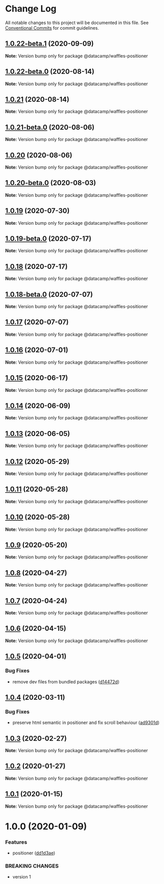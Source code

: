 # Change Log

All notable changes to this project will be documented in this file.
See [Conventional Commits](https://conventionalcommits.org) for commit guidelines.

## [1.0.22-beta.1](https://github.com/datacamp/design-system/compare/@datacamp/waffles-positioner@1.0.22-beta.0...@datacamp/waffles-positioner@1.0.22-beta.1) (2020-09-09)

**Note:** Version bump only for package @datacamp/waffles-positioner





## [1.0.22-beta.0](https://github.com/datacamp/design-system/compare/@datacamp/waffles-positioner@1.0.21...@datacamp/waffles-positioner@1.0.22-beta.0) (2020-08-14)

**Note:** Version bump only for package @datacamp/waffles-positioner





## [1.0.21](https://github.com/datacamp/design-system/compare/@datacamp/waffles-positioner@1.0.20...@datacamp/waffles-positioner@1.0.21) (2020-08-14)

**Note:** Version bump only for package @datacamp/waffles-positioner





## [1.0.21-beta.0](https://github.com/datacamp/design-system/compare/@datacamp/waffles-positioner@1.0.20...@datacamp/waffles-positioner@1.0.21-beta.0) (2020-08-06)

**Note:** Version bump only for package @datacamp/waffles-positioner





## [1.0.20](https://github.com/datacamp/design-system/compare/@datacamp/waffles-positioner@1.0.19...@datacamp/waffles-positioner@1.0.20) (2020-08-06)

**Note:** Version bump only for package @datacamp/waffles-positioner





## [1.0.20-beta.0](https://github.com/datacamp/design-system/compare/@datacamp/waffles-positioner@1.0.19...@datacamp/waffles-positioner@1.0.20-beta.0) (2020-08-03)

**Note:** Version bump only for package @datacamp/waffles-positioner





## [1.0.19](https://github.com/datacamp/design-system/compare/@datacamp/waffles-positioner@1.0.18...@datacamp/waffles-positioner@1.0.19) (2020-07-30)

**Note:** Version bump only for package @datacamp/waffles-positioner




## [1.0.19-beta.0](https://github.com/datacamp/design-system/compare/@datacamp/waffles-positioner@1.0.18...@datacamp/waffles-positioner@1.0.19-beta.0) (2020-07-17)

**Note:** Version bump only for package @datacamp/waffles-positioner





## [1.0.18](https://github.com/datacamp/design-system/compare/@datacamp/waffles-positioner@1.0.17...@datacamp/waffles-positioner@1.0.18) (2020-07-17)

**Note:** Version bump only for package @datacamp/waffles-positioner





## [1.0.18-beta.0](https://github.com/datacamp/design-system/compare/@datacamp/waffles-positioner@1.0.17...@datacamp/waffles-positioner@1.0.18-beta.0) (2020-07-07)

**Note:** Version bump only for package @datacamp/waffles-positioner





## [1.0.17](https://github.com/datacamp/design-system/compare/@datacamp/waffles-positioner@1.0.16...@datacamp/waffles-positioner@1.0.17) (2020-07-07)

**Note:** Version bump only for package @datacamp/waffles-positioner





## [1.0.16](https://github.com/datacamp/design-system/compare/@datacamp/waffles-positioner@1.0.15...@datacamp/waffles-positioner@1.0.16) (2020-07-01)

**Note:** Version bump only for package @datacamp/waffles-positioner





## [1.0.15](https://github.com/datacamp/design-system/compare/@datacamp/waffles-positioner@1.0.14...@datacamp/waffles-positioner@1.0.15) (2020-06-17)

**Note:** Version bump only for package @datacamp/waffles-positioner





## [1.0.14](https://github.com/datacamp/design-system/compare/@datacamp/waffles-positioner@1.0.13...@datacamp/waffles-positioner@1.0.14) (2020-06-09)

**Note:** Version bump only for package @datacamp/waffles-positioner





## [1.0.13](https://github.com/datacamp/design-system/compare/@datacamp/waffles-positioner@1.0.12...@datacamp/waffles-positioner@1.0.13) (2020-06-05)

**Note:** Version bump only for package @datacamp/waffles-positioner





## [1.0.12](https://github.com/datacamp/design-system/compare/@datacamp/waffles-positioner@1.0.11...@datacamp/waffles-positioner@1.0.12) (2020-05-29)

**Note:** Version bump only for package @datacamp/waffles-positioner





## [1.0.11](https://github.com/datacamp/design-system/compare/@datacamp/waffles-positioner@1.0.10...@datacamp/waffles-positioner@1.0.11) (2020-05-28)

**Note:** Version bump only for package @datacamp/waffles-positioner





## [1.0.10](https://github.com/datacamp/design-system/compare/@datacamp/waffles-positioner@1.0.9...@datacamp/waffles-positioner@1.0.10) (2020-05-28)

**Note:** Version bump only for package @datacamp/waffles-positioner





## [1.0.9](https://github.com/datacamp/design-system/compare/@datacamp/waffles-positioner@1.0.8...@datacamp/waffles-positioner@1.0.9) (2020-05-20)

**Note:** Version bump only for package @datacamp/waffles-positioner





## [1.0.8](https://github.com/datacamp/design-system/compare/@datacamp/waffles-positioner@1.0.7...@datacamp/waffles-positioner@1.0.8) (2020-04-27)

**Note:** Version bump only for package @datacamp/waffles-positioner





## [1.0.7](https://github.com/datacamp/design-system/compare/@datacamp/waffles-positioner@1.0.6...@datacamp/waffles-positioner@1.0.7) (2020-04-24)

**Note:** Version bump only for package @datacamp/waffles-positioner





## [1.0.6](https://github.com/datacamp/design-system/compare/@datacamp/waffles-positioner@1.0.5...@datacamp/waffles-positioner@1.0.6) (2020-04-15)

**Note:** Version bump only for package @datacamp/waffles-positioner





## [1.0.5](https://github.com/datacamp/design-system/compare/@datacamp/waffles-positioner@1.0.4...@datacamp/waffles-positioner@1.0.5) (2020-04-01)


### Bug Fixes

* remove dev files from bundled packages ([d14472d](https://github.com/datacamp/design-system/commit/d14472d))





## [1.0.4](https://github.com/datacamp/design-system/compare/@datacamp/waffles-positioner@1.0.3...@datacamp/waffles-positioner@1.0.4) (2020-03-11)


### Bug Fixes

* preserve html semantic in positioner and fix scroll behaviour ([ad9301d](https://github.com/datacamp/design-system/commit/ad9301d))





## [1.0.3](https://github.com/datacamp/design-system/compare/@datacamp/waffles-positioner@1.0.2...@datacamp/waffles-positioner@1.0.3) (2020-02-27)

**Note:** Version bump only for package @datacamp/waffles-positioner





## [1.0.2](https://github.com/datacamp/design-system/compare/@datacamp/waffles-positioner@1.0.1...@datacamp/waffles-positioner@1.0.2) (2020-01-27)

**Note:** Version bump only for package @datacamp/waffles-positioner





## [1.0.1](https://github.com/datacamp/design-system/compare/@datacamp/waffles-positioner@1.0.0...@datacamp/waffles-positioner@1.0.1) (2020-01-15)

**Note:** Version bump only for package @datacamp/waffles-positioner





# 1.0.0 (2020-01-09)


### Features

* positioner ([dd1d3ae](https://github.com/datacamp/design-system/commit/dd1d3ae))


### BREAKING CHANGES

* version 1
